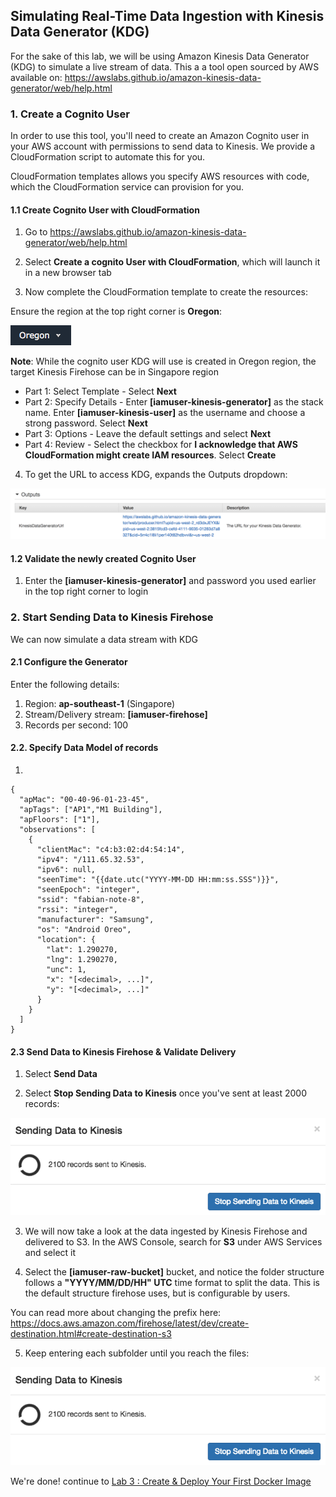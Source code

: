 ## Simulating Real-Time Data Ingestion with Kinesis Data Generator (KDG)

For the sake of this lab, we will be using Amazon Kinesis Data Generator (KDG) to simulate a live stream of data. This a a tool open sourced by AWS available on: https://awslabs.github.io/amazon-kinesis-data-generator/web/help.html

### 1. Create a Cognito User

In order to use this tool, you'll need to create an Amazon Cognito user in your AWS account with permissions to send data to Kinesis. We provide a CloudFormation script to automate this for you.

CloudFormation templates allows you specify AWS resources with code, which the CloudFormation service can provision for you.

#### 1.1 Create Cognito User with CloudFormation

1.  Go to https://awslabs.github.io/amazon-kinesis-data-generator/web/help.html

2.  Select **Create a cognito User with CloudFormation**, which will launch it in a new browser tab

3.  Now complete the CloudFormation template to create the resources:

Ensure the region at the top right corner is **Oregon**:

![KDG Region](./imgs/02/02.png)

**Note**: While the cognito user KDG will use is created in Oregon region, the target Kinesis Firehose can be in Singapore region

- Part 1: Select Template - Select **Next**
- Part 2: Specify Details - Enter **[iamuser-kinesis-generator]** as the stack name. Enter **[iamuser-kinesis-user]** as the username and choose a strong password. Select **Next**
- Part 3: Options - Leave the default settings and select **Next**
- Part 4: Review - Select the checkbox for **I acknowledge that AWS CloudFormation might create IAM resources**. Select **Create**

4.  To get the URL to access KDG, expands the Outputs dropdown:

![KDG URL](./imgs/02/03.png)

#### 1.2 Validate the newly created Cognito User

1.  Enter the **[iamuser-kinesis-generator]** and password you used earlier in the top right corner to login

### 2. Start Sending Data to Kinesis Firehose

We can now simulate a data stream with KDG

#### 2.1 Configure the Generator

Enter the following details:

1.  Region: **ap-southeast-1** (Singapore)
2.  Stream/Delivery stream: **[iamuser-firehose]**
3.  Records per second: 100

#### 2.2. Specify Data Model of records

1.

```
{
  "apMac": "00-40-96-01-23-45",
  "apTags": ["AP1","M1 Building"],
  "apFloors": ["1"],
  "observations": [
    {
      "clientMac": "c4:b3:02:d4:54:14",
      "ipv4": "/111.65.32.53",
      "ipv6": null,
      "seenTime": "{{date.utc("YYYY-MM-DD HH:mm:ss.SSS")}}",
      "seenEpoch": "integer",
      "ssid": "fabian-note-8",
      "rssi": "integer",
      "manufacturer": "Samsung",
      "os": "Android Oreo",
      "location": {
        "lat": 1.290270,
        "lng": 1.290270,
        "unc": 1,
        "x": "[<decimal>, ...]",
        "y": "[<decimal>, ...]"
      }
    }
  ]
}
```

#### 2.3 Send Data to Kinesis Firehose & Validate Delivery

1.  Select **Send Data**

2.  Select **Stop Sending Data to Kinesis** once you've sent at least 2000 records:

![Stop Sending](./imgs/02/04.png)

3.  We will now take a look at the data ingested by Kinesis Firehose and delivered to S3. In the AWS Console, search for **S3** under AWS Services and select it

4.  Select the **[iamuser-raw-bucket]** bucket, and notice the folder structure follows a **"YYYY/MM/DD/HH" UTC** time format to split the data. This is the default structure firehose uses, but is configurable by users.

You can read more about changing the prefix here: https://docs.aws.amazon.com/firehose/latest/dev/create-destination.html#create-destination-s3

5.  Keep entering each subfolder until you reach the files:

![Delivered files](./imgs/02/04.png)

We're done! continue to [Lab 3 : Create & Deploy Your First Docker Image](./doc-module-03.md)

```

```
